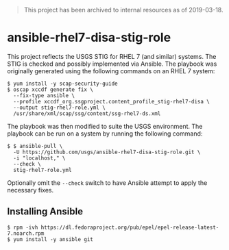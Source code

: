 > This project has been archived to internal resources as of 2019-03-18.

# ansible-rhel7-disa-stig-role

This project reflects the USGS STIG for RHEL 7 (and similar) systems. The
STIG is checked and possibly implemented via Ansible. The playbook was
originally generated using the following commands on an RHEL 7 system:

```
$ yum install -y scap-security-guide
$ oscap xccdf generate fix \
  --fix-type ansible \
  --profile xccdf_org.ssgproject.content_profile_stig-rhel7-disa \
  --output stig-rhel7-role.yml \
  /usr/share/xml/scap/ssg/content/ssg-rhel7-ds.xml
```

The playbook was then modified to suite the USGS environment. The playbook can
be run on a system by running the following command:

```
$ $ ansible-pull \
  -U https://github.com/usgs/ansible-rhel7-disa-stig-role.git \
  -i "localhost," \
  --check \
  stig-rhel7-role.yml
```

Optionally omit the `--check` switch to have Ansible attempt to apply the
necessary fixes.

## Installing Ansible

```
$ rpm -ivh https://dl.fedoraproject.org/pub/epel/epel-release-latest-7.noarch.rpm
$ yum install -y ansible git
```
